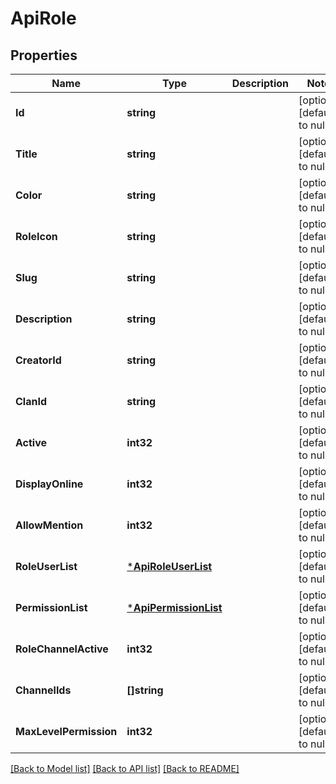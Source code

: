 # ApiRole

## Properties
Name | Type | Description | Notes
------------ | ------------- | ------------- | -------------
**Id** | **string** |  | [optional] [default to null]
**Title** | **string** |  | [optional] [default to null]
**Color** | **string** |  | [optional] [default to null]
**RoleIcon** | **string** |  | [optional] [default to null]
**Slug** | **string** |  | [optional] [default to null]
**Description** | **string** |  | [optional] [default to null]
**CreatorId** | **string** |  | [optional] [default to null]
**ClanId** | **string** |  | [optional] [default to null]
**Active** | **int32** |  | [optional] [default to null]
**DisplayOnline** | **int32** |  | [optional] [default to null]
**AllowMention** | **int32** |  | [optional] [default to null]
**RoleUserList** | [***ApiRoleUserList**](apiRoleUserList.md) |  | [optional] [default to null]
**PermissionList** | [***ApiPermissionList**](apiPermissionList.md) |  | [optional] [default to null]
**RoleChannelActive** | **int32** |  | [optional] [default to null]
**ChannelIds** | **[]string** |  | [optional] [default to null]
**MaxLevelPermission** | **int32** |  | [optional] [default to null]

[[Back to Model list]](../README.md#documentation-for-models) [[Back to API list]](../README.md#documentation-for-api-endpoints) [[Back to README]](../README.md)


